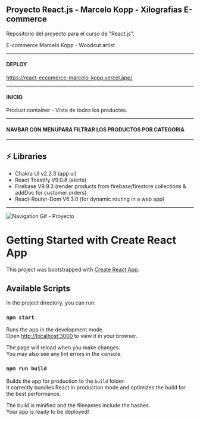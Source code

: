 ## Proyecto React.js - Marcelo Kopp - Xilografias E-commerce

 Repositorio del proyecto para el curso de "React.js".

 E-commerce Marcelo Kopp - Woodcut artist

---

#### DEPLOY

https://react-eccomerce-marcelo-kopp.vercel.app/

---

#### INICIO

Product container - Vista de todos los productos.

---

#### NAVBAR CON MENUPARA FILTRAR LOS PRODUCTOS POR CATEGORIA

---

## ⚡ Libraries

- Chakra UI v2.2.3 (app ui)
- React Toastify V9.0.8 (alerts)
- Firebase V9.9.3 (render products from firebase/firestore collections & addDoc for customer orders)
- React-Router-Dom V6.3.0 (for dynamic routing in a web app)

---


![Navigation Gif - Proyecto](public/img/navigation-gif.gif "Navigation Gif")


# Getting Started with Create React App

This project was bootstrapped with [Create React App](https://github.com/facebook/create-react-app).

## Available Scripts

In the project directory, you can run:

### `npm start`

Runs the app in the development mode.\
Open [http://localhost:3000](http://localhost:3000) to view it in your browser.

The page will reload when you make changes.\
You may also see any lint errors in the console.

### `npm run build`

Builds the app for production to the `build` folder.\
It correctly bundles React in production mode and optimizes the build for the best performance.

The build is minified and the filenames include the hashes.\
Your app is ready to be deployed!

